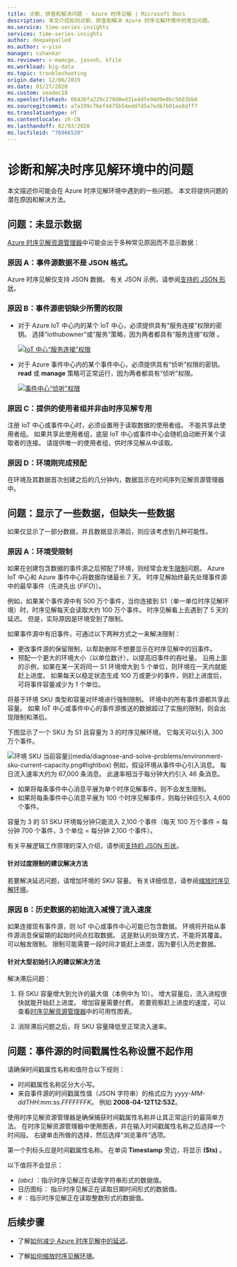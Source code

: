 ```yaml
---
title: 诊断、排查和解决问题 - Azure 时序见解 | Microsoft Docs
description: 本文介绍如何诊断、排查和解决 Azure 时序见解环境中的常见问题。
ms.service: time-series-insights
services: time-series-insights
author: deepakpalled
ms.author: v-yiso
manager: cshankar
ms.reviewer: v-mamcge, jasonh, kfile
ms.workload: big-data
ms.topic: troubleshooting
origin.date: 12/06/2019
ms.date: 01/27/2020
ms.custom: seodec18
ms.openlocfilehash: 66426fa229c279d0ed31e4dfe9dd9e8bc5603bb8
ms.sourcegitcommit: a7a199c76ef4475b54edd7d5a7edb7b91ea8dff7
ms.translationtype: HT
ms.contentlocale: zh-CN
ms.lasthandoff: 02/03/2020
ms.locfileid: "76966520"
---
```

# <a name="diagnose-and-solve-issues-in-your-time-series-insights-environment"></a>诊断和解决时序见解环境中的问题

本文描述你可能会在 Azure 时序见解环境中遇到的一些问题。 本文将提供问题的潜在原因和解决方法。


## <a name="problem-no-data-is-shown"></a>问题：未显示数据

[Azure 时序见解资源管理器](https://insights.timeseries.azure.cn)中可能会出于多种常见原因而不显示数据：

### <a name="cause-a-event-source-data-isnt-in-json-format"></a>原因 A：事件源数据不是 JSON 格式。

Azure 时序见解仅支持 JSON 数据。 有关 JSON 示例，请参阅[支持的 JSON 形状](./how-to-shape-query-json.md)。

### <a name="cause-b-the-event-source-key-is-missing-a-required-permission"></a>原因 B：事件源密钥缺少所需的权限

* 对于 Azure IoT 中心内的某个 IoT 中心，必须提供具有“服务连接”权限的密钥。  选择“iothubowner”或“服务”策略，因为两者都具有“服务连接”权限    。

   [![IoT 中心“服务连接”权限](media/diagnose-and-solve-problems/iothub-serviceconnect-permissions.png)](media/diagnose-and-solve-problems/iothub-serviceconnect-permissions.png#lightbox)

* 对于 Azure 事件中心内的某个事件中心，必须提供具有“侦听”权限的密钥。  **read** 或 **manage** 策略可正常运行，因为两者都具有“侦听”权限。 

   [![事件中心“侦听”权限](media/diagnose-and-solve-problems/eventhub-listen-permissions.png)](media/diagnose-and-solve-problems/eventhub-listen-permissions.png#lightbox)

### <a name="cause-c-the-consumer-group-provided-isnt-exclusive-to-time-series-insights"></a>原因 C：提供的使用者组并非由时序见解专用

注册 IoT 中心或事件中心时，必须设置用于读取数据的使用者组。 不能共享此使用者组。  如果共享此使用者组，底层 IoT 中心或事件中心会随机自动断开某个读取者的连接。 请提供唯一的使用者组，供时序见解从中读取。

### <a name="cause-d-the-environment-has-just-been-provisioned"></a>原因 D：环境刚完成预配

在环境及其数据首次创建之后的几分钟内，数据显示在时间序列见解资源管理器中。

## <a name="problem-some-data-is-shown-but-data-is-missing"></a>问题：显示了一些数据，但缺失一些数据

如果仅显示了一部分数据，并且数据显示滞后，则应该考虑到几种可能性。

### <a name="cause-a-your-environment-is-being-throttled"></a>原因 A：环境受限制

如果在创建包含数据的事件源之后预配了环境，则经常会发生[限制](time-series-insights-environment-mitigate-latency.md)问题。 Azure IoT 中心和 Azure 事件中心将数据存储最长 7 天。 时序见解始终最先处理事件源中的最早事件（先进先出 (*FIFO*)）。

例如，如果某个事件源中有 500 万个事件，当你连接到 S1（单一单位时序见解环境）时，时序见解每天会读取大约 100 万个事件。 时序见解看上去遇到了 5 天的延迟。 但是，实际原因是环境受到了限制。

如果事件源中有旧事件，可通过以下两种方式之一来解决限制：

- 更改事件源的保留限制，以帮助删除不想要显示在时序见解中的旧事件。
- 预配一个更大的环境大小（以单位数计），以提高旧事件的吞吐量。 沿用上面的示例，如果在某一天将同一 S1 环境增大到 5 个单位，则环境在一天内就能赶上进度。 如果每天以稳定状态生成 100 万或更少的事件，则赶上进度后，可将事件容量减少为 1 个单位。

将基于环境 SKU 类型和容量对环境进行强制限制。 环境中的所有事件源都共享此容量。 如果 IoT 中心或事件中心的事件源推送的数据超过了实施的限制，则会出现限制和滞后。

下图显示了一个 SKU 为 S1 且容量为 3 的时序见解环境。 它每天可以引入 300 万个事件。

![环境 SKU 当前容量](media/diagnose-and-solve-problems/environment-sku-current-capacity.png)](media/diagnose-and-solve-problems/environment-sku-current-capacity.png#lightbox) 例如，假设环境从事件中心引入消息。 每日流入速率大约为 67,000 条消息。 此速率相当于每分钟大约引入 46 条消息。 

* 如果将每条事件中心消息平展为单个时序见解事件，则不会发生限制。 
* 如果将每条事件中心消息平展为 100 个时序见解事件，则每分钟应引入 4,600 个事件。 

容量为 3 的 S1 SKU 环境每分钟只能流入 2,100 个事件（每天 100 万个事件 = 每分钟 700 个事件，3 个单位 = 每分钟 2,100 个事件）。 

有关平展逻辑工作原理的深入介绍，请参阅[支持的 JSON 形状](./how-to-shape-query-json.md)。

#### <a name="recommended-resolutions-for-excessive-throttling"></a>针对过度限制的建议解决方法

若要解决延迟问题，请增加环境的 SKU 容量。 有关详细信息，请参阅[缩放时序见解环境](time-series-insights-how-to-scale-your-environment.md)。

### <a name="cause-b-initial-ingestion-of-historical-data-slows-ingress"></a>原因 B：历史数据的初始流入减慢了流入速度

如果连接现有事件源，则 IoT 中心或事件中心可能已包含数据。 环境将开始从事件源消息保留期的起始时间点拉取数据。 这是默认的处理方式，不能将其覆盖。 可以触发限制。 限制可能需要一段时间才能赶上进度，因为要引入历史数据。

#### <a name="recommended-resolutions-for-large-initial-ingestion"></a>针对大型初始引入的建议解决方法

解决滞后问题：

1. 将 SKU 容量增大到允许的最大值（本例中为 10）。 增大容量后，流入进程很快就能开始赶上进度。 增加容量需要付费。 若要观察赶上进度的速度，可以查看[时序见解资源管理器](https://insights.timeseries.azure.com)中的可用性图表。

2. 消除滞后问题之后，将 SKU 容量降低至正常流入速率。

## <a name="problem-my-event-sources-timestamp-property-name-setting-doesnt-work"></a>问题：事件源的时间戳属性名称设置不起作用

请确保时间戳属性名称和值符合以下规则：

* 时间戳属性名称区分大小写。
* 来自事件源的时间戳属性值（JSON 字符串）的格式应为 _yyyy-MM-ddTHH:mm:ss.FFFFFFFK_。 例如 **2008-04-12T12:53Z**。

使用时序见解资源管理器是确保捕获时间戳属性名称并让其正常运行的最简单方法。 在时序见解资源管理器中使用图表，并在输入时间戳属性名称之后选择一个时间段。 右键单击所做的选择，然后选择“浏览事件”选项。 

第一个列标头应是时间戳属性名称。 在单词 **Timestamp** 旁边，将显示 **($ts)** 。

以下值将不会显示：

- *(abc)* ：指示时序见解正在读取字符串形式的数据值。
- 日历图标：  指示时序见解正在读取日期时间形式的数据值。 
- *#* ：指示时序见解正在读取整数形式的数据值。

## <a name="next-steps"></a>后续步骤

- 了解[如何减少 Azure 时序见解中的延迟](time-series-insights-environment-mitigate-latency.md)。

- 了解[如何缩放时序见解环境](time-series-insights-how-to-scale-your-environment.md)。